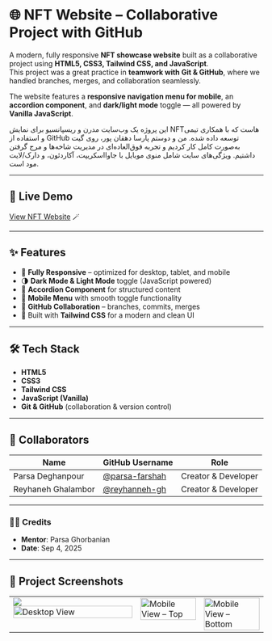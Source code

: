 # 🌐 NFT Website – Collaborative Project with GitHub

A modern, fully responsive **NFT showcase website** built as a collaborative project using **HTML5, CSS3, Tailwind CSS, and JavaScript**.  
This project was a great practice in **teamwork with Git & GitHub**, where we handled branches, merges, and collaboration seamlessly.

The website features a **responsive navigation menu for mobile**, an **accordion component**, and **dark/light mode** toggle — all powered by **Vanilla JavaScript**.

این پروژه یک وب‌سایت مدرن و ریسپانسیو برای نمایش NFTهاست که با همکاری تیمی و استفاده از GitHub توسعه داده شده. من و دوستم پارسا دهقان پور، روی گیت به‌صورت کامل کار کردیم و تجربه فوق‌العاده‌ای در مدیریت شاخه‌ها و مرج گرفتن داشتیم. ویژگی‌های سایت شامل منوی موبایل با جاوااسکریپت، آکاردئون، و دارک/لایت مود است.

---

## 🔗 Live Demo

[View NFT Website](https://parsa-farshah.github.io/TeamProject4/) 🪄

---

## ✨ Features

- 📱 **Fully Responsive** – optimized for desktop, tablet, and mobile
- 🌗 **Dark Mode & Light Mode** toggle (JavaScript powered)
- 📂 **Accordion Component** for structured content
- 📑 **Mobile Menu** with smooth toggle functionality
- 🤝 **GitHub Collaboration** – branches, commits, merges
- 🎨 Built with **Tailwind CSS** for a modern and clean UI

---

## 🛠️ Tech Stack

- **HTML5**
- **CSS3**
- **Tailwind CSS**
- **JavaScript (Vanilla)**
- **Git & GitHub** (collaboration & version control)

---

## 👥 Collaborators

| Name               | GitHub Username                                    | Role                |
| ------------------ | -------------------------------------------------- | ------------------- |
| Parsa Deghanpour   | [@parsa-farshah](https://github.com/parsa-farshah) | Creator & Developer |
| Reyhaneh Ghalambor | [@reyhanneh-gh](https://github.com/reyhanneh-gh)   | Creator & Developer |

---

### 🧑‍🎨 Credits

- **Mentor**: Parsa Ghorbanian
- **Date**: Sep 4, 2025  

---

## 📸 Project Screenshots
<table>
  <tr>
    <td width="50%" valign="top">
      <img src="<table>
  <tr>
    <td width="50%" valign="top">
      <img src="https://github.com/user-attachments/assets/5b082bfb-0b2b-42a0-8cb5-0675a37120e3" alt="Desktop View" width="100%" />
    </td>
    <td width="25%" valign="top">
      <img src="https://github.com/user-attachments/assets/fc516160-1408-4f4d-8b8b-6b1cd8fad7a4" alt="Mobile View – Top" width="100%" />
    </td>
    <td width="25%" valign="top">
      <img src="https://github.com/user-attachments/assets/ad70dcc3-06ee-4923-8239-d787ab17afbf" alt="Mobile View – Bottom" width="100%" />
    </td>
  </tr>
